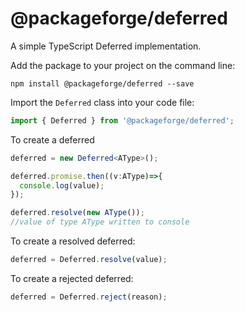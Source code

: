 # @packageforge/deferred

A simple TypeScript Deferred implementation.

Add the package to your project on the command line:
```
npm install @packageforge/deferred --save
```

Import the `Deferred` class into your code file:
```typescript
import { Deferred } from '@packageforge/deferred';
```

To create a deferred

```typescript
deferred = new Deferred<AType>();

deferred.promise.then((v:AType)=>{
  console.log(value);
});

deferred.resolve(new AType());
//value of type AType written to console
```

To create a resolved deferred:

```typescript
deferred = Deferred.resolve(value);
```

To create a rejected deferred:

```typescript
deferred = Deferred.reject(reason);
```
